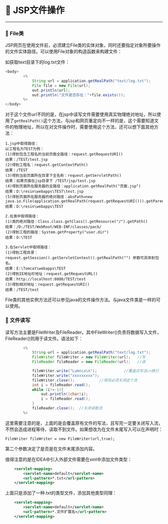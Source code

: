# :santa: JSP文件操作 #

***

### :christmas_tree: File类

JSP网页在使用文件前，必须建立File类的实体对象，同时还要指定对象所要操作的文件实体路径。可以使用File对象的构造函数来构建文件：


如获取text目录下的log.txt文件：

```java
<body>
        <%
            String url = application.getRealPath("text/log.txt");
            File file = new File(url);
            out.println(url);
            out.println("文件是否存在："+file.exists());
        %>
</body>
```

对于这个文件url不同的是，在jsp中读写文件需要使用真实物理绝对地址，所以使用了`getRealPath()`这个方法，与jsp和网页重定向不一样的是，这个需要知道文件的物理地址，所以在对文件操作时，需要使用这个方法，还可以想下面其他方法：

```
1.jsp中取得路径：
以工程名为TEST为例：
(1)得到包含工程名的当前页面全路径：request.getRequestURI()
结果：/TEST/test.jsp
(2)得到工程名：request.getContextPath()
结果：/TEST
(3)得到当前页面所在目录下全名称：request.getServletPath()
结果：如果页面在jsp目录下 /TEST/jsp/test.jsp
(4)得到页面所在服务器的全路径：application.getRealPath("页面.jsp")
结果：D:\resin\webapps\TEST\test.jsp
(5)得到页面所在服务器的绝对路径：absPath=new java.io.File(application.getRealPath(request.getRequestURI())).getParent();
结果：D:\resin\webapps\TEST

2.在类中取得路径：
(1)类的绝对路径：Class.class.getClass().getResource("/").getPath()
结果：/D:/TEST/WebRoot/WEB-INF/classes/pack/
(2)得到工程的路径：System.getProperty("user.dir")
结果：D:\TEST

3.在Servlet中取得路径：
(1)得到工程目录：request.getSession().getServletContext().getRealPath("") 参数可具体到包名。
结果：E:\Tomcat\webapps\TEST
(2)得到IE地址栏地址：request.getRequestURL()
结果：http://localhost:8080/TEST/test
(3)得到相对地址：request.getRequestURI()
结果：/TEST/test
```

File类的其他实例方法还可以参见java的文件操作方法。与java文件类是一样的可以使用。

### :christmas_tree: 文件读写

读写方法主要是FileWriter及FileReader。其中FileWriter()负责将数据写入文件，FileReader()则用于读文件。语法如下：

```java   
        <%
            String url = application.getRealPath("text/log.txt");
            FileWriter fileWriter = new FileWriter(url);   //写
            FileReader fileReader = new FileReader(url);   //读

            fileWriter.write("Lumnca\n");            //覆盖式写法\n换行
            fileWriter.write("xxxxxxxxx");           
            fileWriter.close();           //用完必须关闭这个流
            int i = fileReader.read();
            while (i!=-1){
                out.println((char)i);
                i = fileReader.read();
            }
            fileReader.close();  //关闭读取流
        %>
```

这里需要注意的是，上面的是会覆盖原有文件的写法，且写完一定要关闭写入流，不然会造成进程等待，读取不到文件。如果想改为在文件末尾写入可以在声明时：

`FileWriter fileWriter = new FileWriter(url,true);`

第二个参数决定了是否是在文件末尾添加内容。

值得注意的是在IDEA中引入外部文件需要在xml中添加文件类型：

```xml
    <servlet-mapping>
        <servlet-name>default</servlet-name>
        <url-pattern>*.txt</url-pattern>
    </servlet-mapping>
```

上面只是添加了一种.txt的类型文件，添加其他类型同理：

```xml
    <servlet-mapping>
        <servlet-name>default</servlet-name>
        <url-pattern>*.文件扩展名</url-pattern>
    </servlet-mapping>
```

